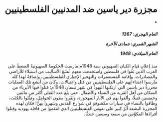<h1 dir="rtl">مجزرة دير ياسين ضد المدنيين الفلسطينيين  .</h1>

<h5 dir="rtl">العام الهجري:  1367

الشهر القمري: جمادى الآخرة

العام الميلادي: 1948</h5>

<p dir="rtl">منذ إعلانِ قيام الكيان الصهيوني سنة 1948م مارست الحكومةُ الصهيونيةُ الضغطَ على العرب الذين بَقُوا في فلسطين واستخدمت معهم أبشَعَ الأساليب من استيلاء للأراضي والمصادرات، وإقامة المستعمرات والتهجير الإجباري للفلسطينيين، وإضافةً لهذا كله مارسوا اعتداءاتِهم على الفلسطينيين من قتل واغتيالات، وكان من أبشع تلك العمليات مجزرةُ دير ياسين التي ارتكبها اليهودُ في شهر نيسان 1948م؛ قتلوا فيها الأبرياء من السكان من أهل القرية من النساء والأطفال، حتى بلغ عدد القتلى أكثر من مائتين وخمسين قتيلًا، وألقوا بهم في الآبار المهجورة، وبَقَروا بطون الحوامِلِ، ومَثَّلوا بالجُثَث، وطافوا بالنساء في سيارات مكشوفةٍ في شوارع القدس وشهروا بهنَّ! فكان لهذه المجزرة البشعة أثَرٌ كبير على نفوس الفلسطينيين الذي انتقموا من قافلة يهودية وقتلوا أفرادَها المكوَّنين من سبعة وسبعين جنديًّا.</p></br>
